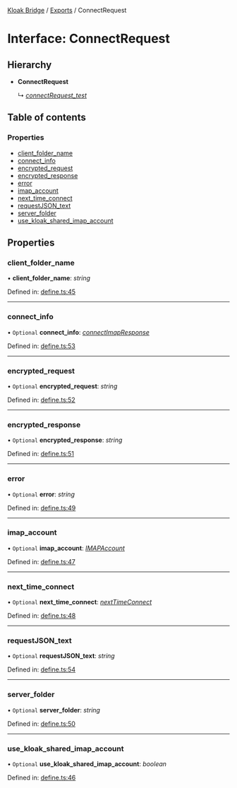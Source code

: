 [Kloak Bridge](../README.md) / [Exports](../modules.md) / ConnectRequest

# Interface: ConnectRequest

## Hierarchy

* **ConnectRequest**

  ↳ [*connectRequest\_test*](connectrequest_test.md)

## Table of contents

### Properties

- [client\_folder\_name](connectrequest.md#client_folder_name)
- [connect\_info](connectrequest.md#connect_info)
- [encrypted\_request](connectrequest.md#encrypted_request)
- [encrypted\_response](connectrequest.md#encrypted_response)
- [error](connectrequest.md#error)
- [imap\_account](connectrequest.md#imap_account)
- [next\_time\_connect](connectrequest.md#next_time_connect)
- [requestJSON\_text](connectrequest.md#requestjson_text)
- [server\_folder](connectrequest.md#server_folder)
- [use\_kloak\_shared\_imap\_account](connectrequest.md#use_kloak_shared_imap_account)

## Properties

### client\_folder\_name

• **client\_folder\_name**: *string*

Defined in: [define.ts:45](https://github.com/CoNET-project/kloak-bridge/blob/94a2fac/src/define.ts#L45)

___

### connect\_info

• `Optional` **connect\_info**: [*connectImapResponse*](connectimapresponse.md)

Defined in: [define.ts:53](https://github.com/CoNET-project/kloak-bridge/blob/94a2fac/src/define.ts#L53)

___

### encrypted\_request

• `Optional` **encrypted\_request**: *string*

Defined in: [define.ts:52](https://github.com/CoNET-project/kloak-bridge/blob/94a2fac/src/define.ts#L52)

___

### encrypted\_response

• `Optional` **encrypted\_response**: *string*

Defined in: [define.ts:51](https://github.com/CoNET-project/kloak-bridge/blob/94a2fac/src/define.ts#L51)

___

### error

• `Optional` **error**: *string*

Defined in: [define.ts:49](https://github.com/CoNET-project/kloak-bridge/blob/94a2fac/src/define.ts#L49)

___

### imap\_account

• `Optional` **imap\_account**: [*IMAPAccount*](imapaccount.md)

Defined in: [define.ts:47](https://github.com/CoNET-project/kloak-bridge/blob/94a2fac/src/define.ts#L47)

___

### next\_time\_connect

• `Optional` **next\_time\_connect**: [*nextTimeConnect*](nexttimeconnect.md)

Defined in: [define.ts:48](https://github.com/CoNET-project/kloak-bridge/blob/94a2fac/src/define.ts#L48)

___

### requestJSON\_text

• `Optional` **requestJSON\_text**: *string*

Defined in: [define.ts:54](https://github.com/CoNET-project/kloak-bridge/blob/94a2fac/src/define.ts#L54)

___

### server\_folder

• `Optional` **server\_folder**: *string*

Defined in: [define.ts:50](https://github.com/CoNET-project/kloak-bridge/blob/94a2fac/src/define.ts#L50)

___

### use\_kloak\_shared\_imap\_account

• `Optional` **use\_kloak\_shared\_imap\_account**: *boolean*

Defined in: [define.ts:46](https://github.com/CoNET-project/kloak-bridge/blob/94a2fac/src/define.ts#L46)
